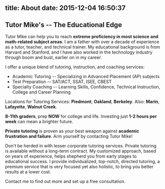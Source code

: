 title: About
date: 2015-12-04 16:50:37
---
## Tutor Mike's -- The Educational Edge

Tutor Mike can help you to reach **extreme proficiency in most science and math-related subject areas**. I am a father with over a decade of experience as a tutor, teacher, and technical trainer. My educational background is from Harvard and Stanford, and I have also worked in the technology industry through boom and bust, earlier on in my career.

I offer a unique blend of tutoring, instruction, and coaching services: 

* Academic Tutoring -- Specializing in Advanced Placement (AP) subjects
* Test Preparation -- SAT/ACT, SSAT, ISEE, CBEST
* Specialty Coaching -- Learning Skills, Confidence, Technical Instruction, College and Career Planning

Locations for Tutoring Services: **Piedmont**, **Oakland**, **Berkeley**. Also: **Marin**, **Lafayette**, **Walnut Creek**.

**8-11th graders**, prep **NOW** for college and life. Investing just **1-2 hours per week** can mean a brighter future.

**Private tutoring** is proven as your best weapon against **academic frustration and failure**. Arm yourself by contacting Tutor Mike!

Don't be herded in with lesser corporate tutoring services. Private tutoring is available without a long-term contract. My customized approach, based on years of experience, helps shepherd you from early stages to educational success. I provide individualized, top-notch, directed tutoring, a premium service that is very focused yet also holistic, to bring you better results at a lower cost.

Contact me to find out more and set up a free consultation.
